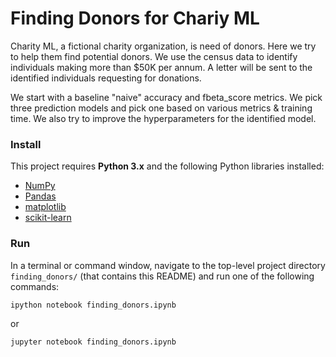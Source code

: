 # Finding Donors for Chariy ML

Charity ML, a fictional charity organization, is need of donors. Here we try to help them find potential donors. We use the census data to identify individuals making more than $50K per annum. A letter will be sent to the identified individuals requesting for donations.

We start with a baseline "naive" accuracy and fbeta_score metrics. We pick three prediction models and pick one based on various metrics & training time. We also try to improve the hyperparameters for the identified model.

### Install

This project requires **Python 3.x** and the following Python libraries installed:

- [NumPy](http://www.numpy.org/)
- [Pandas](http://pandas.pydata.org)
- [matplotlib](http://matplotlib.org/)
- [scikit-learn](http://scikit-learn.org/stable/)

### Run

In a terminal or command window, navigate to the top-level project directory `finding_donors/` (that contains this README) and run one of the following commands:

```bash
ipython notebook finding_donors.ipynb
```  
or
```bash
jupyter notebook finding_donors.ipynb
```
